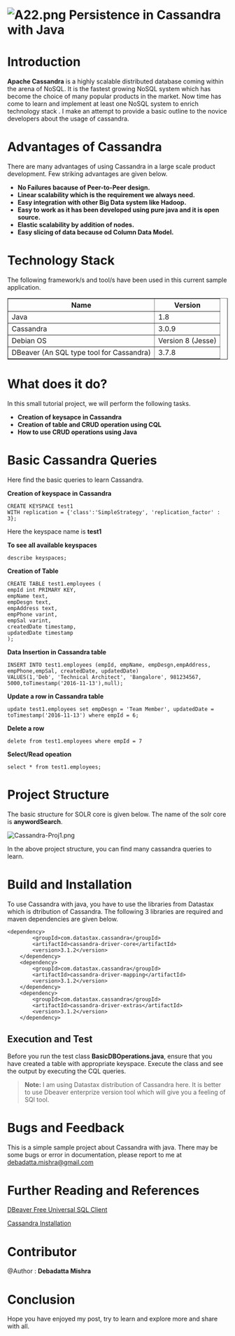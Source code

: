 ![A22.png](https://s19.postimg.org/5hb03dwkj/A22.png) Persistence in Cassandra with Java
==========================================================================================

Introduction
============
**Apache Cassandra** is a highly scalable distributed database coming within the arena of NoSQL. It is the fastest growing NoSQL system which has become the choice of many popular products in the market. Now time has come to learn and implement at least one NoSQL system to enrich technology stack . I make an attempt to provide a basic outline to the novice developers about the usage of cassandra.

Advantages of Cassandra
================
There are many advantages of using Cassandra in a large scale product development. Few striking advantages are given below. 

* **No Failures bacause of Peer-to-Peer design.**
* **Linear scalability which is the requirement we always need.**
* **Easy integration with other Big Data system like Hadoop.**
* **Easy to work as it has been developed using pure java and it is open source.**
* **Elastic scalability by addition of nodes.**
* **Easy slicing of data because od Column Data Model.**


Technology Stack
================
The following framework/s and tool/s have been used in this current sample application.

<table border="1">
  <tr>
    <th>Name</th>
    <th>Version</th> 
  </tr>
  <tr>
    <td>Java</td>
    <td>1.8</td> 
  </tr>
  <tr>
    <td>Cassandra</td>
    <td>3.0.9</td> 
  </tr>
  <tr>
    <td>Debian OS</td>
    <td>Version 8 (Jesse)</td> 
  </tr>
  <tr>
    <td>DBeaver (An SQL type tool for Cassandra)</td>
    <td>3.7.8</td> 
  </tr>
</table>


What does it do?
===============
In this small tutorial project, we will perform the following tasks.

* **Creation of keysapce in Cassandra**
* **Creation of table and CRUD operation using CQL**
* **How to use CRUD operations using Java**

Basic Cassandra Queries
===============
Here find the basic queries to learn Cassandra.

**Creation of keyspace in Cassandra**

	CREATE KEYSPACE test1
	WITH replication = {'class':'SimpleStrategy', 'replication_factor' : 3};

Here the keyspace name is **test1**

**To see all available keyspaces**

	describe keyspaces;

**Creation of Table**

	CREATE TABLE test1.employees (
   	empId int PRIMARY KEY,
   	empName text,
   	empDesgn text,
   	empAddress text,
   	empPhone varint,
   	empSal varint,
   	createdDate timestamp,
   	updatedDate timestamp
	);

**Data Insertion in Cassandra table**	

	INSERT INTO test1.employees (empId, empName, empDesgn,empAddress, empPhone,empSal, createdDate, updatedDate)
   	VALUES(1,'Deb', 'Technical Architect', 'Bangalore', 981234567, 5000,toTimestamp('2016-11-13'),null);	
	
**Update a row in Cassandra table**	

	update test1.employees set empDesgn = 'Team Member', updatedDate = toTimestamp('2016-11-13') where empId = 6;

**Delete a row**

	delete from test1.employees where empId = 7

**Select/Read opeation**

	select * from test1.employees;
	

# Project Structure
The basic structure for SOLR core is given below.
The name of the solr core is **anywordSearch**.

![Cassandra-Proj1.png](https://s3.postimg.org/8tq3e0do3/Cassandra_Proj1.png)

In the above project structure, you can find many cassandra queries to learn.


Build and Installation
=========
To use Cassandra with java, you have to use the libraries from Datastax which is dtribution of Cassandra. The following 3 libraries are required and maven dependencies are given below.

	<dependency>
            <groupId>com.datastax.cassandra</groupId>
            <artifactId>cassandra-driver-core</artifactId>
            <version>3.1.2</version>
        </dependency>
        <dependency>
            <groupId>com.datastax.cassandra</groupId>
            <artifactId>cassandra-driver-mapping</artifactId>
            <version>3.1.2</version>
        </dependency>
        <dependency>
            <groupId>com.datastax.cassandra</groupId>
            <artifactId>cassandra-driver-extras</artifactId>
            <version>3.1.2</version>
        </dependency>



## Execution and Test ##
Before you run the test class **BasicDBOperations.java**, ensure that you have created a table with appropriate keyspace. Execute the class and see the output by executing the CQL queries.

> **Note:**
I am using Datastax distribution of Cassandra here. It is better to use Dbeaver enterprize version tool which will give you a feeling of SQl tool.


Bugs and Feedback
=================
This is a simple sample project about Cassandra with java.
There may be some bugs or error in documentation, please report to me at debadatta.mishra@gmail.com

Further Reading and References
==============================

[DBeaver Free Universal SQL Client](http://dbeaver.jkiss.org/)

[Cassandra Installation](https://docs.datastax.com/en/cassandra/2.0/cassandra/install/installDeb_t.html)

Contributor
====
@Author : **Debadatta Mishra**

Conclusion
==========
Hope you have enjoyed my post, try to learn and explore more and share with all.